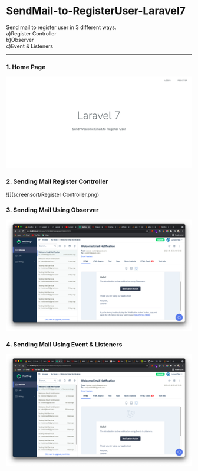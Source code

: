 # SendMail-to-RegisterUser-Laravel7
Send mail to register user in 3 different ways. <br />
a)Register Controller <br />
b)Observer  <br />
c)Event &amp; Listeners <br />

--------------------------------------------------------------------------------------------------------------------------------------------
### 1. Home Page
![](screensort/Register-user.png)

### 2. Sending Mail Register Controller
![](screensort/Register Controller.png)

### 3. Sending Mail Using Observer
![](screensort/Observer.png)

### 4. Sending Mail Using Event & Listeners
![](screensort/Events&Listeners.png)

